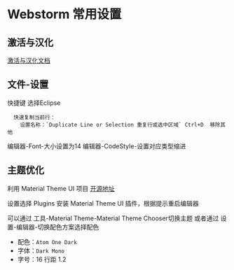 # Webstorm 常用设置

## 激活与汉化
[激活与汉化文档](/编辑器使用/Jetbrains系列软件激活与汉化.md)

## 文件-设置

快捷键 选择Eclipse
```
  快速复制当前行：
    设置名称：`Duplicate Line or Selection 重复行或选中区域` Ctrl+D  移除其他
```

编辑器-Font-大小设置为14
编辑器-CodeStyle-设置对应类型缩进

## 主题优化
利用 Material Theme UI 项目
[开源地址](https://github.com/ChrisRM/material-theme-jetbrains)

设置选择 Plugins 安装 Material Theme UI 插件，根据提示重启编辑器

可以通过 工具-Material Theme-Material Theme Chooser切换主题 
或者通过 设置-编辑器-切换配色方案选择配色 
- 配色：`Atom One Dark` 
- 字体：`Dark Mono`
- 字号：16 行距 1.2